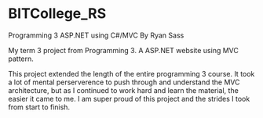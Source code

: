 # BITCollege_RS
Programming 3 ASP.NET using C#/MVC
By Ryan Sass

My term 3 project from Programming 3. A ASP.NET website using MVC pattern. 

This project extended the length of the entire programming 3 course. It took a lot of mental perserverence to push through and understand the MVC architecture, but as I continued to work hard and learn the material, the easier it came to me. I am super proud of this project and the strides I took from start to finish.

